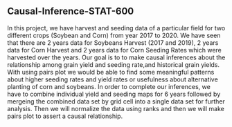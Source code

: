 ## Causal-Inference-STAT-600

In this project, we have harvest and seeding data of a particular field for two different crops (Soybean and Corn) from year 2017 to 2020. We have seen that there are 2 years data for Soybeans Harvest (2017 and 2019), 2 years data for Corn Harvest and 2 years data for Corn Seeding Rates which were harvested over the years. Our goal is to to make causal inferences about the relationship among grain yield and seeding rate,and historical grain yields. With using pairs plot we would be able to find some meaningful patterns about higher seeding rates and yield rates or usefulness about alternative planting of corn and soybeans. In order to complete our inferences, we have to combine individual yield and seeding maps for 6 years followed by mergeing the combined data set by grid cell into a single data set for further analysis. Then we will normalize the data using ranks and then we will make pairs plot to assert a causal relationship.
